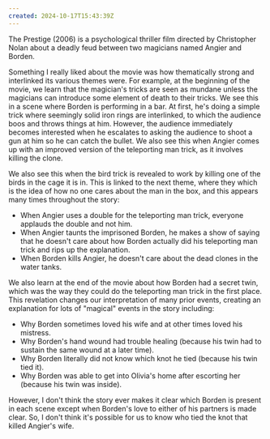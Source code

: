 ```yaml
---
created: 2024-10-17T15:43:39Z
---
```


The Prestige (2006) is a psychological thriller film directed by Christopher Nolan about a deadly feud between two magicians named Angier and Borden.

Something I really liked about the movie was how thematically strong and interlinked its various themes were. For example, at the beginning of the movie, we learn that the magician's tricks are seen as mundane unless the magicians can introduce some element of death to their tricks. We see this in a scene where Borden is performing in a bar. At first, he's doing a simple trick where seemingly solid iron rings are interlinked, to which the audience boos and throws things at him. However, the audience immediately becomes interested when he escalates to asking the audience to shoot a gun at him so he can catch the bullet. We also see this when Angier comes up with an improved version of the teleporting man trick, as it involves killing the clone.

We also see this when the bird trick is revealed to work by killing one of the birds in the cage it is in. This is linked to the next theme, where they which is the idea of how no one cares about the man in the box, and this appears many times throughout the story:

- When Angier uses a double for the teleporting man trick, everyone applauds the double and not him.
- When Angier taunts the imprisoned Borden, he makes a show of saying that he doesn't care about how Borden actually did his teleporting man trick and rips up the explanation.
- When Borden kills Angier, he doesn't care about the dead clones in the water tanks.

We also learn at the end of the movie about how Borden had a secret twin, which was the way they could do the teleporting man trick in the first place. This revelation changes our interpretation of many prior events, creating an explanation for lots of "magical" events in the story including:

- Why Borden sometimes loved his wife and at other times loved his mistress.
- Why Borden's hand wound had trouble healing (because his twin had to sustain the same wound at a later time).
- Why Borden literally did not know which knot he tied (because his twin tied it).
- Why Borden was able to get into Olivia's home after escorting her (because his twin was inside).

However, I don't think the story ever makes it clear which Borden is present in each scene except when Borden's love to either of his partners is made clear. So, I don't think it's possible for us to know who tied the knot that killed Angier's wife.

